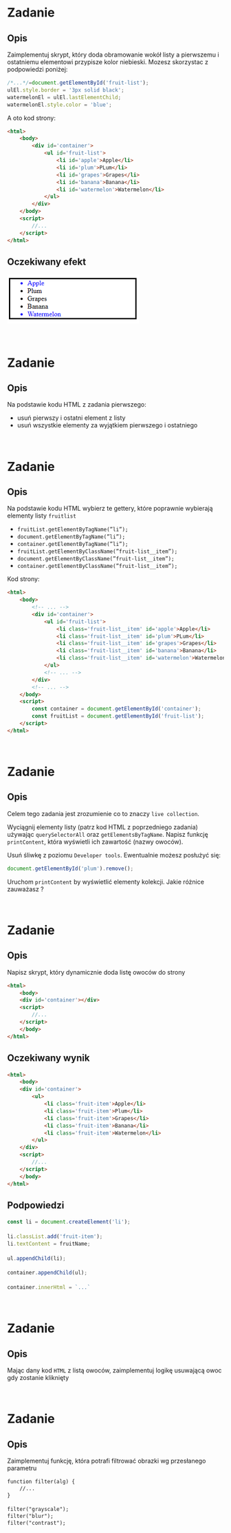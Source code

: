 # Zadanie
## Opis
Zaimplementuj skrypt, który doda obramowanie wokół listy a pierwszemu i ostatniemu elementowi przypisze kolor niebieski. Mozesz skorzystac z podpowiedzi poniżej:

```javascript
/*...*/=document.getElementById('fruit-list');
ulEl.style.border = '3px solid black';
watermelonEl = ulEl.lastElementChild;
watermelonEl.style.color = 'blue';
```
A oto kod strony:
```html
<html>
    <body>
        <div id='container'>
            <ul id='fruit-list'>
                <li id='apple'>Apple</li>
                <li id='plum'>PLum</li>
                <li id='grapes'>Grapes</li>
                <li id='banana'>Banana</li>
                <li id='watermelon'>Watermelon</li>
            </ul>
        </div>
    </body>
    <script>
        //...
    </script>
</html>
```

## Oczekiwany efekt

![](../images/dom/blackBorderBlueItems.png)

<br>

# Zadanie
## Opis
Na podstawie kodu HTML z zadania pierwszego: 
- usuń pierwszy i ostatni element z listy
- usuń wszystkie elementy za wyjątkiem pierwszego i ostatniego

<br>

# Zadanie
## Opis
Na podstawie kodu HTML wybierz te gettery, które poprawnie wybierają elementy listy `fruitlist`

- `fruitList.getElementByTagName(”li”);`
- `document.getElementByTagName(”li”);`
- `container.getElementByTagName(”li”);`
- `fruitList.getElementByClassName(”fruit-list__item”);`
- `document.getElementByClassName(”fruit-list__item”);`
- `container.getElementByClassName(”fruit-list__item”);`

Kod strony:
```html
<html>
    <body>
        <!-- ... -->
        <div id='container'>
            <ul id='fruit-list'>
                <li class='fruit-list__item' id='apple'>Apple</li>
                <li class='fruit-list__item' id='plum'>PLum</li>
                <li class='fruit-list__item' id='grapes'>Grapes</li>
                <li class='fruit-list__item' id='banana'>Banana</li>
                <li class='fruit-list__item' id='watermelon'>Watermelon</li>
            </ul>
            <!-- ... -->
        </div>
        <!-- ... -->
    </body>
    <script>
        const container = document.getElementById('container');
        const fruitList = document.getElementById('fruit-list');
    </script>
</html>
```

<br>

# Zadanie
## Opis
Celem tego zadania jest zrozumienie co to znaczy `live collection`.

Wyciągnij elementy listy (patrz kod HTML z poprzedniego zadania) używając `querySelectorAll` oraz `getElementsByTagName`. Napisz funkcję `printContent`, która wyświetli ich zawartość (nazwy owoców).

Usuń śliwkę z poziomu `Developer tools`. Ewentualnie możesz posłużyć się:
```javascript
document.getElementById('plum').remove();
```
Uruchom `printContent` by wyświetlić elementy kolekcji. Jakie różnice zauważasz ?

<br>


# Zadanie
## Opis
Napisz skrypt, który dynamicznie doda listę owoców do strony

```html
<html>
    <body>
    <div id='container'></div>
    <script>
        //...
    </script>
    </body>
</html>
```

## Oczekiwany wynik
```html
<html>
    <body>
    <div id='container'>
        <ul>
            <li class='fruit-item'>Apple</li>
            <li class='fruit-item'>Plum</li>
            <li class='fruit-item'>Grapes</li>
            <li class='fruit-item'>Banana</li>
            <li class='fruit-item'>Watermelon</li>
        </ul>
    </div>
    <script>
        //...
    </script>
    </body>
</html>
```

## Podpowiedzi
```javascript
const li = document.createElement('li');

li.classList.add('fruit-item');
li.textContent = fruitName;

ul.appendChild(li);

container.appendChild(ul);

container.innerHtml = `...`
```

<br>

# Zadanie
## Opis
Mając dany kod `HTML` z listą owoców, zaimplementuj logikę usuwającą owoc gdy zostanie kliknięty


<br>

# Zadanie
## Opis

Zaimplementuj funkcję, która potrafi filtrować obrazki wg przesłanego parametru

```
function filter(alg) {
    //...
}

filter("grayscale");
filter("blur");
filter("contrast");
```